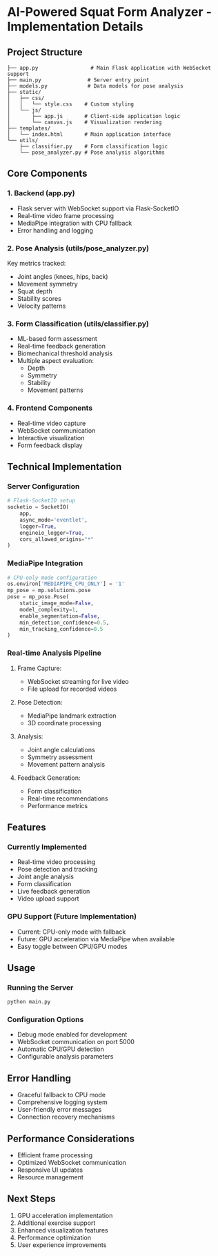# AI-Powered Squat Form Analyzer - Implementation Details

## Project Structure

```
├── app.py                 # Main Flask application with WebSocket support
├── main.py               # Server entry point
├── models.py             # Data models for pose analysis
├── static/
│   ├── css/
│   │   └── style.css    # Custom styling
│   └── js/
│       ├── app.js       # Client-side application logic
│       └── canvas.js    # Visualization rendering
├── templates/
│   └── index.html       # Main application interface
└── utils/
    ├── classifier.py    # Form classification logic
    └── pose_analyzer.py # Pose analysis algorithms
```

## Core Components

### 1. Backend (app.py)
- Flask server with WebSocket support via Flask-SocketIO
- Real-time video frame processing
- MediaPipe integration with CPU fallback
- Error handling and logging

### 2. Pose Analysis (utils/pose_analyzer.py)
Key metrics tracked:
- Joint angles (knees, hips, back)
- Movement symmetry
- Squat depth
- Stability scores
- Velocity patterns

### 3. Form Classification (utils/classifier.py)
- ML-based form assessment
- Real-time feedback generation
- Biomechanical threshold analysis
- Multiple aspect evaluation:
  - Depth
  - Symmetry
  - Stability
  - Movement patterns

### 4. Frontend Components
- Real-time video capture
- WebSocket communication
- Interactive visualization
- Form feedback display

## Technical Implementation

### Server Configuration
```python
# Flask-SocketIO setup
socketio = SocketIO(
    app,
    async_mode='eventlet',
    logger=True,
    engineio_logger=True,
    cors_allowed_origins="*"
)
```

### MediaPipe Integration
```python
# CPU-only mode configuration
os.environ['MEDIAPIPE_CPU_ONLY'] = '1'
mp_pose = mp.solutions.pose
pose = mp_pose.Pose(
    static_image_mode=False,
    model_complexity=1,
    enable_segmentation=False,
    min_detection_confidence=0.5,
    min_tracking_confidence=0.5
)
```

### Real-time Analysis Pipeline
1. Frame Capture:
   - WebSocket streaming for live video
   - File upload for recorded videos

2. Pose Detection:
   - MediaPipe landmark extraction
   - 3D coordinate processing

3. Analysis:
   - Joint angle calculations
   - Symmetry assessment
   - Movement pattern analysis

4. Feedback Generation:
   - Form classification
   - Real-time recommendations
   - Performance metrics

## Features

### Currently Implemented
- Real-time video processing
- Pose detection and tracking
- Joint angle analysis
- Form classification
- Live feedback generation
- Video upload support

### GPU Support (Future Implementation)
- Current: CPU-only mode with fallback
- Future: GPU acceleration via MediaPipe when available
- Easy toggle between CPU/GPU modes

## Usage

### Running the Server
```bash
python main.py
```

### Configuration Options
- Debug mode enabled for development
- WebSocket communication on port 5000
- Automatic CPU/GPU detection
- Configurable analysis parameters

## Error Handling
- Graceful fallback to CPU mode
- Comprehensive logging system
- User-friendly error messages
- Connection recovery mechanisms

## Performance Considerations
- Efficient frame processing
- Optimized WebSocket communication
- Responsive UI updates
- Resource management

## Next Steps
1. GPU acceleration implementation
2. Additional exercise support
3. Enhanced visualization features
4. Performance optimization
5. User experience improvements
